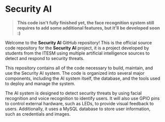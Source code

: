 # Security AI

> **This code isn't fully finished yet, the face recognition system still requires to add some additional features, but it'll be developed soon :)**

Welcome to the **Security AI** GitHub repository! This is the official source code repository for the **Security AI** project, it is a project developed by students from the ITESM using multiple artificial intelligence sources to detect and respond to security threats. 

This repository contains all of the code necessary to build, maintain, and use the Security AI system. The code is organized into several major components, including the AI system itself, the database, and the tools used to deploy and manage the system.

The AI system is designed to detect security threats by using facial recognition and voice recognition to identify users. It will also use GPIO pins to control external hardware, such as LEDs, to provide visual feedback to users. Additionally, it uses a MySQL database to store user information, such as credentials and images.